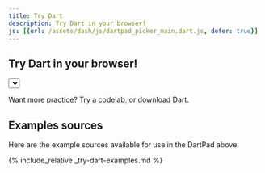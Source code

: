 ```yaml
---
title: Try Dart
description: Try Dart in your browser!
js: [{url: /assets/dash/js/dartpad_picker_main.dart.js, defer: true}]
---
```


<style>
.dash-dartpad {
  background-color: inherit;
}
#try-dart-examples {
  display: unset !important
}
</style>

## Try Dart in your browser!

<div class="dash-dartpad" markdown="1">
  <select id="dartpad-select"></select>
  <div id="dartpad-host"></div>
</div>

Want more practice? <a href="/codelabs">Try a codelab</a>, or <a href="/get-dart">download Dart</a>.

## Examples sources

Here are the example sources available for use in the DartPad above.

{% include_relative _try-dart-examples.md %}
